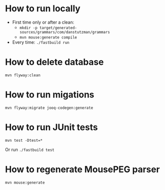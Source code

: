 # How to run locally

- First time only or after a clean:
  - `mkdir -p target/generated-sources/grammars/com/danstutzman/grammars`
  - `mvn mouse:generate compile`
- Every time: `./fastbuild run`

# How to delete database

`mvn flyway:clean`

# How to run migations

`mvn flyway:migrate jooq-codegen:generate`

# How to run JUnit tests

`mvn test -Dtest=*`

Or run `./fastbuild test`

# How to regenerate MousePEG parser

`mvn mouse:generate`
